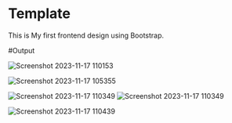 # Template
This is My first frontend design using Bootstrap.

#Output

![Screenshot 2023-11-17 110153](https://github.com/Rushi-Suryaa2601/Template/assets/151115201/e961b78e-9c65-4b31-b970-87c3a4b0569c)


![Screenshot 2023-11-17 105355](https://github.com/Rushi-Suryaa2601/Template/assets/151115201/fd99bd1e-8df2-4c25-9c5b-32b7c8752fe9)

![Screenshot 2023-11-17 110349](https://github.com/Rushi-Suryaa2601/Template/assets/151115201/366d3983-fb13-47ce-aac6-99f46c4dc5bb)
![Screenshot 2023-11-17 110349](https://github.com/Rushi-Suryaa2601/Template/assets/151115201/c9c4104f-34dc-4669-9c85-42bd07d3320d)

![Screenshot 2023-11-17 110439](https://github.com/Rushi-Suryaa2601/Template/assets/151115201/9fc0dad9-d59c-43d0-8016-cc6534bc8e5c)


